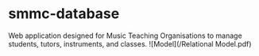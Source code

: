 # smmc-database
Web application designed for Music Teaching Organisations to manage students, tutors, instruments, and classes.
![Model](/Relational Model.pdf)

